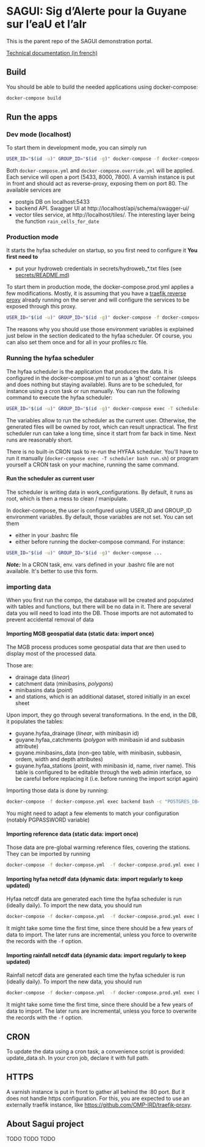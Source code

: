 # SAGUI: Sig d’Alerte pour la Guyane sur l’eaU et l’aIr
This is the parent repo of the SAGUI demonstration portal.

[Technical documentation (in french)](https://hydrometguyane-hydro-matters.github.io/sagui_platform/)

## Build
You should be able to build the needed applications using docker-compose:
```bash
docker-compose build
```

## Run the apps
### Dev mode (localhost)
To start them in development mode, you can simply run
```bash
USER_ID="$(id -u)" GROUP_ID="$(id -g)" docker-compose -f docker-compose.yml -f docker-compose.override.yml up -d
```
Both `docker-compose.yml` and `docker-compose.override.yml` will be applied. Each service will open a port (5433, 8000, 7800). A varnish instance is put in front and should act as reverse-proxy, exposing them on port 80.
The available services are
- postgis DB on localhost:5433
- backend API. Swagger UI at http://localhost/api/schema/swagger-ui/
- vector tiles service, at http://localhost/tiles/. The interesting layer being the function `rain_cells_for_date`

### Production mode
It starts the hyfaa scheduler on startup, so you first need to configure it
**You first need to**
- put your hydroweb credentials in secrets/hydroweb_*.txt files (see [secrets/README.md](secrets/README.md))

To start them in production mode, the docker-compose.prod.yml applies a few modifications. Mostly, it is assuming that you have a [traefik reverse proxy](https://github.com/OMP-IRD/traefik-proxy) already running on the server and will configure the services to be exposed through this proxy.
```bash
USER_ID="$(id -u)" GROUP_ID="$(id -g)" docker-compose -f docker-compose.yml -f docker-compose.prod.yml up -d
```
The reasons why you should use those environment variables is explained just below in the section dedicated to the hyfaa scheduler. Of course, you can also set them once and for all in your profiles.rc file.


### Running the hyfaa scheduler
The hyfaa scheduler is the application that produces the data. It is configured in the docker-compose.yml to run as a 'ghost' container (sleeps and does nothing but staying available). Runs are to be scheduled, for instance using a cron task or run manually. You can run the following command to execute the hyfaa scheduler:
```bash
USER_ID="$(id -u)" GROUP_ID="$(id -g)" docker-compose exec -T scheduler bash run.sh
```
The variables allow to run the scheduler as the current user. Otherwise, the generated files will be owned by root, which can result unpractical.
The first scheduler run can take a long time, since it start from far back in time. Next runs are reasonably short.

There is no built-in CRON task to re-run the HYFAA scheduler. You'll have to run it manually (`docker-compose exec -T scheduler bash run.sh`) or program yourself a CRON task on your machine, running the same command.

#### Run the scheduler as current user
The scheduler is writing data in work_configurations. By default, it runs as
 root, which is then a mess to clean / manipulate.

 In docker-compose, the user is configured using USER_ID and GROUP_ID environment
  variables. By default, those variables are not set. You can set them
  * either in your .bashrc file
  * either before running the docker-compose command. For instance:

```bash
USER_ID="$(id -u)" GROUP_ID="$(id -g)" docker-compose ...
```

_**Note:**_ In a CRON task, env. vars defined in your .bashrc file are not
 available. It's better to use this form.


### importing data
When you first run the compo, the database will be created and populated with tables and functions, but there will be no data in it.
There are several data you will need to load into the DB. Those imports are not automated to prevent accidental removal of data

#### Importing MGB geospatial data (static data: import once)
The MGB process produces some geospatial data that are then used to display most of the processed data.

Those are:
- drainage data (*linear*)
- catchment data (minibasins, *polygons*)
- minibasins data (*point*)
- and stations, which is an additional dataset, stored initially in an excel sheet

Upon import, they go through several transformations. In the end, in the DB, it populates the tables:
- guyane.hyfaa_drainage (*linear*, with minibasin id)
- guyane.hyfaa_catchments (*polygon* with minibasin id and subbasin attribute)
- guyane.minibasins_data (non-geo table, with minibasin, subbasin, ordem, width and depth attributes)
- guyane.hyfaa_stations (*point*, with minibasin id, name, river name). This table is configured to be editable through the web admin interface, so be careful before replacing it (i.e. before running the import script again)

Importing those data is done by running:
```bash
docker-compose -f docker-compose.yml exec backend bash -c "POSTGRES_DB=sagui;POSTGRES_USER=postgres;export PGPASSWORD=sagui;cd /data;./publish.sh"
```
You might need to adapt a few elements to match your configuration (notably PGPASSWORD variable)

#### Importing reference data (static data: import once)
Those data are pre-global warming reference files, covering the stations. 
They can be imported by running
```bash
docker-compose -f docker-compose.yml  -f docker-compose.prod.yml exec backend bash -c "./manage.py stations_import_reference_data -p /data/stations/data_ref_2010-2020.csv"
```

#### Importing hyfaa netcdf data (dynamic data: import regularly to keep updated)
Hyfaa netcdf data are generated each time the hyfaa scheduler is run (ideally daily). To import the new data, you should run

```bash
docker-compose -f docker-compose.yml  -f docker-compose.prod.yml exec backend bash -c "./manage.py hyfaa_import"
```
It might take some time the first time, since there should be a few years of data to import. The later runs are incremental, unless you force to overwrite the records with the `-f` option.

#### Importing rainfall netcdf data (dynamic data: import regularly to keep updated)
Rainfall netcdf data are generated each time the hyfaa scheduler is run (ideally daily). To import the new data, you should run

```bash
docker-compose -f docker-compose.yml  -f docker-compose.prod.yml exec backend bash -c "./manage.py rainfall_import"
```
It might take some time the first time, since there should be a few years of data to import. The later runs are incremental, unless you force to overwrite the records with the `-f` option.

## CRON
To update the data using a cron task, a convenience script is provided: update_data.sh.
In your cron job, declare it with full path.

## HTTPS
A varnish instance is put in front to gather all behind the :80 port. But it does not handle https configuration. 
For this, you are expected to use an externally traefik instance, like https://github.com/OMP-IRD/traefik-proxy.

## About Sagui project

TODO TODO TODO

